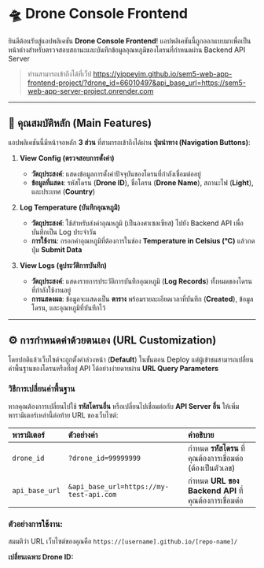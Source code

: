 # 🛸 Drone Console Frontend

ยินดีต้อนรับสู่แอปพลิเคชัน **Drone Console Frontend**! แอปพลิเคชันนี้ถูกออกแบบมาเพื่อเป็นหน้าต่างสำหรับตรวจสอบสถานะและบันทึกข้อมูลอุณหภูมิของโดรนที่กำหนดผ่าน Backend API Server

> ท่านสามารถเข้าถึงได้ที่เว็ป https://yippeyim.github.io/sem5-web-app-frontend-project/?drone_id=66010497&api_base_url=https://sem5-web-app-server-project.onrender.com

---

## 🎯 คุณสมบัติหลัก (Main Features)

แอปพลิเคชันนี้มีหน้าจอหลัก **3 ส่วน** ที่สามารถเข้าถึงได้ผ่าน **ปุ่มนำทาง (Navigation Buttons)**:

1.  **View Config (ตรวจสอบการตั้งค่า)**
    * **วัตถุประสงค์**: แสดงข้อมูลการตั้งค่าปัจจุบันของโดรนที่กำลังเชื่อมต่ออยู่
    * **ข้อมูลที่แสดง**: รหัสโดรน (**Drone ID**), ชื่อโดรน (**Drone Name**), สถานะไฟ (**Light**), และประเทศ (**Country**)

2.  **Log Temperature (บันทึกอุณหภูมิ)**
    * **วัตถุประสงค์**: ใช้สำหรับส่งค่าอุณหภูมิ (เป็นองศาเซลเซียส) ไปยัง Backend API เพื่อบันทึกเป็น Log ประจำวัน
    * **การใช้งาน**: กรอกค่าอุณหภูมิที่ต้องการในช่อง **Temperature in Celsius (°C)** แล้วกดปุ่ม **Submit Data**

3.  **View Logs (ดูประวัติการบันทึก)**
    * **วัตถุประสงค์**: แสดงรายการประวัติการบันทึกอุณหภูมิ (**Log Records**) ทั้งหมดของโดรนที่กำลังใช้งานอยู่
    * **การแสดงผล**: ข้อมูลจะแสดงเป็น **ตาราง** พร้อมรายละเอียดเวลาที่บันทึก (**Created**), ข้อมูลโดรน, และอุณหภูมิที่บันทึกไว้

---

## ⚙️ การกำหนดค่าด้วยตนเอง (URL Customization)

โดยปกติแล้วเว็บไซต์จะถูกตั้งค่าล่วงหน้า (**Default**) ในขั้นตอน Deploy แต่ผู้เข้าชมสามารถเปลี่ยนค่าพื้นฐานของโดรนหรือที่อยู่ API ได้อย่างง่ายดายผ่าน **URL Query Parameters**

### วิธีการเปลี่ยนค่าพื้นฐาน

หากคุณต้องการเปลี่ยนไปใช้ **รหัสโดรนอื่น** หรือเปลี่ยนไปเชื่อมต่อกับ **API Server อื่น** ให้เพิ่มพารามิเตอร์เหล่านี้ต่อท้าย URL ของเว็บไซต์:

| พารามิเตอร์ | ตัวอย่างค่า | คำอธิบาย |
| :--- | :--- | :--- |
| `drone_id` | `?drone_id=99999999` | กำหนด **รหัสโดรน** ที่คุณต้องการเชื่อมต่อ (ต้องเป็นตัวเลข) |
| `api_base_url` | `&api_base_url=https://my-test-api.com` | กำหนด **URL ของ Backend API** ที่คุณต้องการเชื่อมต่อ |

### ตัวอย่างการใช้งาน:

สมมติว่า URL เว็บไซต์ของคุณคือ `https://[username].github.io/[repo-name]/`

**เปลี่ยนเฉพาะ Drone ID:**

